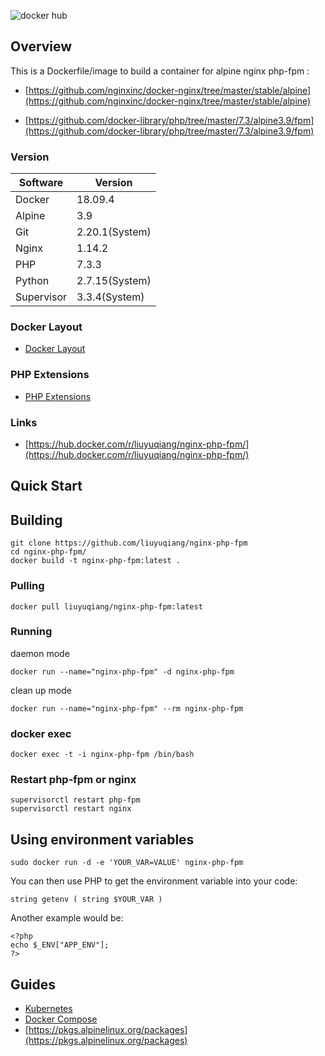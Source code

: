 ![docker hub](https://img.shields.io/docker/stars/liuyuqiang/nginx-php-fpm.svg?style=flat)

## Overview

This is a Dockerfile/image to build a container for alpine nginx php-fpm :

- [https://github.com/nginxinc/docker-nginx/tree/master/stable/alpine](https://github.com/nginxinc/docker-nginx/tree/master/stable/alpine)

- [https://github.com/docker-library/php/tree/master/7.3/alpine3.9/fpm](https://github.com/docker-library/php/tree/master/7.3/alpine3.9/fpm)

### Version

| Software | Version |
|-----|-------|
|Docker | 18.09.4|
| Alpine | 3.9 |
| Git | 2.20.1(System) |
| Nginx | 1.14.2 |
| PHP  | 7.3.3 |
| Python | 2.7.15(System) |
| Supervisor | 3.3.4(System) |

### Docker Layout

- [Docker Layout](https://github.com/liuyuqiang/nginx-php-fpm/blob/master/docs/layout.md)

### PHP Extensions

- [PHP Extensions](https://github.com/liuyuqiang/nginx-php-fpm/blob/master/docs/php_extensions.md)

### Links

- [https://hub.docker.com/r/liuyuqiang/nginx-php-fpm/](https://hub.docker.com/r/liuyuqiang/nginx-php-fpm/)

## Quick Start

## Building

```
git clone https://github.com/liuyuqiang/nginx-php-fpm
cd nginx-php-fpm/
docker build -t nginx-php-fpm:latest .
```

### Pulling

```
docker pull liuyuqiang/nginx-php-fpm:latest
```

### Running

daemon mode
```
docker run --name="nginx-php-fpm" -d nginx-php-fpm
```
clean up mode
```
docker run --name="nginx-php-fpm" --rm nginx-php-fpm
```

### docker exec

```
docker exec -t -i nginx-php-fpm /bin/bash
```

### Restart php-fpm or nginx

```
supervisorctl restart php-fpm
supervisorctl restart nginx
```

## Using environment variables

```
sudo docker run -d -e 'YOUR_VAR=VALUE' nginx-php-fpm
```

You can then use PHP to get the environment variable into your code:

```
string getenv ( string $YOUR_VAR )
```

Another example would be:

```
<?php
echo $_ENV["APP_ENV"];
?>
```

## Guides

- [Kubernetes](https://github.com/liuyuqiang/nginx-php-fpm/blob/master/docs/kubernetes.md)
- [Docker Compose](https://github.com/liuyuqiang/nginx-php-fpm/blob/master/docs/docker_compose.md)
- [https://pkgs.alpinelinux.org/packages](https://pkgs.alpinelinux.org/packages)
